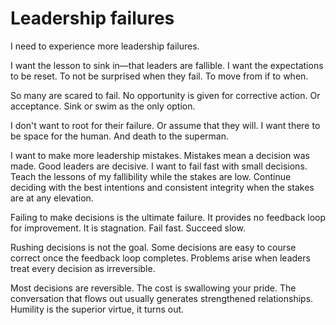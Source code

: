 <!--data 2022-07-28 -->

# Leadership failures

I need to experience more leadership failures.

I want the lesson to sink in—that leaders are fallible.
I want the expectations to be reset.
To not be surprised when they fail.
To move from if to when.

So many are scared to fail.
No opportunity is given for corrective action.
Or acceptance.
Sink or swim as the only option.

I don't want to root for their failure.
Or assume that they will.
I want there to be space for the human.
And death to the superman.

I want to make more leadership mistakes.
Mistakes mean a decision was made.
Good leaders are decisive.
I want to fail fast with small decisions.
Teach the lessons of my fallibility while the stakes are low.
Continue deciding with the best intentions and consistent integrity when the stakes are at any elevation.

Failing to make decisions is the ultimate failure.
It provides no feedback loop for improvement.
It is stagnation.
Fail fast.
Succeed slow.

Rushing decisions is not the goal.
Some decisions are easy to course correct once the feedback loop completes.
Problems arise when leaders treat every decision as irreversible.

Most decisions are reversible.
The cost is swallowing your pride.
The conversation that flows out usually generates strengthened relationships.
Humility is the superior virtue, it turns out.